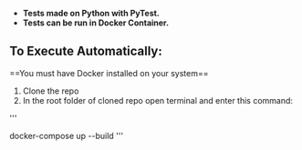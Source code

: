 - **Tests made on Python with PyTest.**
- **Tests can be run in Docker Container.**

## To Execute Automatically:
==You must have Docker installed on your system==
1. Clone the repo
2. In the root folder of cloned repo open terminal and enter this command:

'''

docker-compose up --build 
'''
